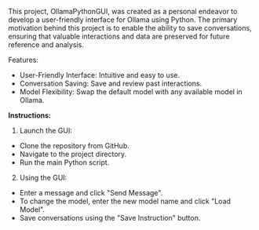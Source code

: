 This project, OllamaPythonGUI, was created as a personal endeavor to develop a user-friendly interface for Ollama using Python. The primary motivation behind this project is to enable the ability to save conversations, ensuring that valuable interactions and data are preserved for future reference and analysis.

Features:
- User-Friendly Interface: Intuitive and easy to use.
- Conversation Saving: Save and review past interactions.
- Model Flexibility: Swap the default model with any available model in Ollama.

**Instructions:**

1. Launch the GUI:
- Clone the repository from GitHub.
- Navigate to the project directory.
- Run the main Python script.

2. Using the GUI:

- Enter a message and click "Send Message".
- To change the model, enter the new model name and click "Load Model".
- Save conversations using the "Save Instruction" button.
